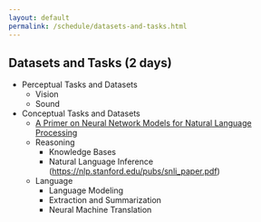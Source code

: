 ```yaml
---
layout: default
permalink: /schedule/datasets-and-tasks.html
---
```



## Datasets and Tasks (2 days)
* Perceptual Tasks and Datasets
    * Vision
    * Sound
* Conceptual Tasks and Datasets
    * [A Primer on Neural Network Models for Natural Language Processing](https://arxiv.org/abs/1510.00726)
    * Reasoning
        * Knowledge Bases
        * Natural Language Inference (https://nlp.stanford.edu/pubs/snli_paper.pdf)
    * Language
        * Language Modeling
        * Extraction and Summarization
        * Neural Machine Translation
